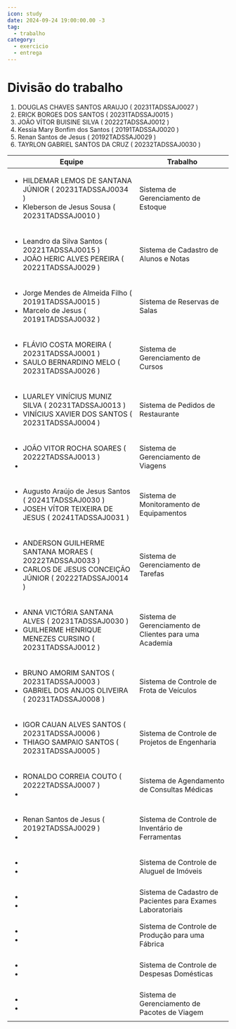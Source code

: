 ```yaml
---
icon: study
date: 2024-09-24 19:00:00.00 -3
tag:
  - trabalho
category:
  - exercicio
  - entrega
---
```


# Divisão do trabalho

1. DOUGLAS CHAVES SANTOS ARAUJO ( 20231TADSSAJ0027 )
1. ERICK BORGES DOS SANTOS ( 20231TADSSAJ0015 )
1. JOÃO VÍTOR BUISINE SILVA ( 20222TADSSAJ0012 )
1. Kessia Mary Bonfim dos Santos ( 20191TADSSAJ0020 )
1. Renan Santos de Jesus ( 20192TADSSAJ0029 )
1. TAYRLON GABRIEL SANTOS DA CRUZ ( 20232TADSSAJ0030 )



|Equipe|Trabalho|
|--|--|
|<ul><li>HILDEMAR LEMOS DE SANTANA JÚNIOR ( 20231TADSSAJ0034 )</li><li>Kleberson de Jesus Sousa ( 20231TADSSAJ0010 )</li></ul>| Sistema de Gerenciamento de Estoque|
|<ul><li>Leandro da Silva Santos ( 20221TADSSAJ0015 )</li><li>JOÃO HERIC ALVES PEREIRA ( 20221TADSSAJ0029 )</li></ul>| Sistema de Cadastro de Alunos e Notas|
|<ul><li>Jorge Mendes de Almeida Filho ( 20191TADSSAJ0015 )</li><li>Marcelo de Jesus ( 20191TADSSAJ0032 )</li></ul>| Sistema de Reservas de Salas|
|<ul><li>FLÁVIO COSTA MOREIRA ( 20231TADSSAJ0001 )</li><li>SAULO BERNARDINO MELO ( 20231TADSSAJ0026 )</li></ul>| Sistema de Gerenciamento de Cursos|
|<ul><li>LUARLEY VINÍCIUS MUNIZ SILVA ( 20231TADSSAJ0013 )</li><li>VINÍCIUS XAVIER DOS SANTOS ( 20231TADSSAJ0004 )</li></ul>| Sistema de Pedidos de Restaurante|
|<ul><li>JOÃO VITOR ROCHA SOARES ( 20222TADSSAJ0013 )</li><li></li></ul>| Sistema de Gerenciamento de Viagens|
|<ul><li>Augusto Araújo de Jesus Santos ( 20241TADSSAJ0030 )</li><li>JOSEH VÍTOR TEIXEIRA DE JESUS ( 20241TADSSAJ0031 )</li></ul>| Sistema de Monitoramento de Equipamentos|
|<ul><li>ANDERSON GUILHERME SANTANA MORAES ( 20222TADSSAJ0033 )</li><li>CARLOS DE JESUS CONCEIÇÃO JÚNIOR ( 20222TADSSAJ0014 )</li></ul>| Sistema de Gerenciamento de Tarefas|
|<ul><li>ANNA VICTÓRIA SANTANA ALVES ( 20231TADSSAJ0030 )</li><li>GUILHERME HENRIQUE MENEZES CURSINO ( 20231TADSSAJ0012 )</li></ul>| Sistema de Gerenciamento de Clientes para uma Academia|
|<ul><li>BRUNO AMORIM SANTOS ( 20231TADSSAJ0003 )</li><li>GABRIEL DOS ANJOS OLIVEIRA ( 20231TADSSAJ0008 )</li></ul>| Sistema de Controle de Frota de Veículos|
|<ul><li>IGOR CAUAN ALVES SANTOS ( 20231TADSSAJ0006 )</li><li>THIAGO SAMPAIO SANTOS ( 20231TADSSAJ0005 )</li></ul>| Sistema de Controle de Projetos de Engenharia|
|<ul><li>RONALDO CORREIA COUTO ( 20222TADSSAJ0007 )</li><li></li></ul>| Sistema de Agendamento de Consultas Médicas|
|<ul><li>Renan Santos de Jesus ( 20192TADSSAJ0029 )</li><li></li></ul>| Sistema de Controle de Inventário de Ferramentas|
|<ul><li></li><li></li></ul>| Sistema de Controle de Aluguel de Imóveis|
|<ul><li></li><li></li></ul>| Sistema de Cadastro de Pacientes para Exames Laboratoriais|
|<ul><li></li><li></li></ul>| Sistema de Controle de Produção para uma Fábrica|
|<ul><li></li><li></li></ul>| Sistema de Controle de Despesas Domésticas|
|<ul><li></li><li></li></ul>| Sistema de Gerenciamento de Pacotes de Viagem|